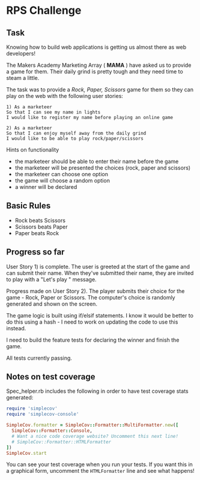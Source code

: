 # RPS Challenge

Task
----

Knowing how to build web applications is getting us almost there as web developers!

The Makers Academy Marketing Array ( **MAMA** ) have asked us to provide a game for them. Their daily grind is pretty tough and they need time to steam a little.

The task was to provide a _Rock, Paper, Scissors_ game for them so they can play on the web with the following user stories:

```
1) As a marketeer
So that I can see my name in lights
I would like to register my name before playing an online game

2) As a marketeer
So that I can enjoy myself away from the daily grind
I would like to be able to play rock/paper/scissors
```

Hints on functionality

- the marketeer should be able to enter their name before the game
- the marketeer will be presented the choices (rock, paper and scissors)
- the marketeer can choose one option
- the game will choose a random option
- a winner will be declared

## Basic Rules

- Rock beats Scissors
- Scissors beats Paper
- Paper beats Rock

## Progress so far

User Story 1) is complete. The user is greeted at the start of the game and can submit their name. When they've submitted their name, they are invited to play with a "Let's play <name>" message. 
  
Progress made on User Story 2). The player submits their choice for the game - Rock, Paper or Scissors. The computer's choice is randomly generated and shown on the screen. 
  
The game logic is built using if/elsif statements. I know it would be better to do this using a hash - I need to work on updating the code to use this instead. 
  
I need to build the feature tests for declaring the winner and finish the game.
  
All tests currently passing. 

Notes on test coverage
----------------------

Spec_helper.rb includes the following in order to have test coverage stats generated:

```ruby
require 'simplecov'
require 'simplecov-console'

SimpleCov.formatter = SimpleCov::Formatter::MultiFormatter.new([
  SimpleCov::Formatter::Console,
  # Want a nice code coverage website? Uncomment this next line!
  # SimpleCov::Formatter::HTMLFormatter
])
SimpleCov.start
```

You can see your test coverage when you run your tests. If you want this in a graphical form, uncomment the `HTMLFormatter` line and see what happens!